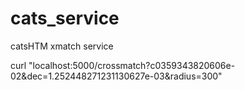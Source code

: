 # cats_service
catsHTM xmatch service

curl "localhost:5000/crossmatch?c0359343820606e-02&dec=1.252448271231130627e-03&radius=300"
